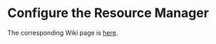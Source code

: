 # Configure the Resource Manager

The corresponding Wiki page is [here](https://sites.google.com/site/yetanotherocmoriginal/home/12-ocm/data-and-performance-management/configure-the-resource-manager).
